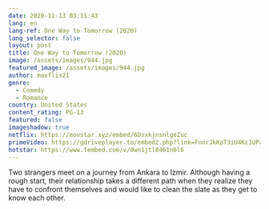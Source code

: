 ```yaml
---
date: 2020-11-13 03:11:43
lang: en
lang-ref: One Way to Tomorrow (2020)
lang_selector: false
layout: post
title: One Way to Tomorrow (2020)
image: /assets/images/944.jpg
featured_image: /assets/images/944.jpg
author: maxflix21
genre:
  - Comedy
  - Romance
country: United States
content_rating: PG-13
featured: false
imageshadow: true
netflix: https://movstar.xyz/embed/6DsxkjnsnlgeZuc
primeVideo: https://gdriveplayer.to/embed2.php?link=FnnrJkKpT3iU4Kc1UPayCQnSd9Hm67RzP1p5LtkMLPJIK8xJvm%252B2Nf%252B6nXMjRxUSXtJHkDD%252BAHwzKD9tJA19F67CYVqsVRCaz5HmsKD9%252FlVTZr5sDaO%252BdZStPl308g34sIIUxA2bYyMA2rJaxd4WRlzap0V2ILHxCpltbG2FS4uhoOa%252BHusJTYWRdfogD5O%252Fw%253D
hotstar: https://www.fembed.com/v/0wn1jtl8461n6l6
---
```

Two strangers meet on a journey from Ankara to Izmir. Although having a rough start, their relationship takes a different path when they realize they have to confront themselves and would like to clean the slate as they get to know each other.